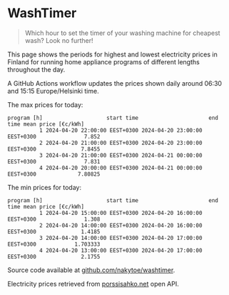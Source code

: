 
# WashTimer

> Which hour to set the timer of your washing machine for cheapest wash? Look no further!

This page shows the periods for highest and lowest electricity prices in Finland 
for running home appliance programs of different lengths throughout the day. 

A GitHub Actions workflow updates the prices shown daily around 06:30 and 15:15 Europe/Helsinki time.

The max prices for today:

	program [h]                    start time                      end time mean price [€c/kWh]
	          1 2024-04-20 22:00:00 EEST+0300 2024-04-20 23:00:00 EEST+0300               7.852
	          2 2024-04-20 21:00:00 EEST+0300 2024-04-20 23:00:00 EEST+0300              7.8455
	          3 2024-04-20 21:00:00 EEST+0300 2024-04-21 00:00:00 EEST+0300               7.831
	          4 2024-04-20 20:00:00 EEST+0300 2024-04-21 00:00:00 EEST+0300             7.80825

The min prices for today:

	program [h]                    start time                      end time mean price [€c/kWh]
	          1 2024-04-20 15:00:00 EEST+0300 2024-04-20 16:00:00 EEST+0300               1.308
	          2 2024-04-20 14:00:00 EEST+0300 2024-04-20 16:00:00 EEST+0300              1.4185
	          3 2024-04-20 14:00:00 EEST+0300 2024-04-20 17:00:00 EEST+0300            1.703333
	          4 2024-04-20 13:00:00 EEST+0300 2024-04-20 17:00:00 EEST+0300              2.1755


Source code available at [github.com/nakytoe/washtimer](https://github.com/nakytoe/washtimer).

Electricity prices retrieved from [porssisahko.net](https://porssisahko.net/api) open API.
